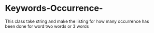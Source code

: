 # Keywords-Occurrence-
This class take string and make the listing for how many occurrence has been done for word two words  or 3 words
